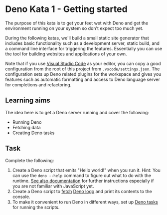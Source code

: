 # Deno Kata 1 - Getting started

The purpose of this kata is to get your feet wet with Deno and get the environment running on your system so don't expect too much yet.

During the following katas, we'll build a small static site generator that includes basic functionality such as a development server, static build, and a command line interface for triggering the features. Essentially you can use the tool for building websites and applications of your own.

Note that if you use [Visual Studio Code](https://code.visualstudio.com/) as your editor, you can copy a good configuration from the root of this project from `.vscode/settings.json`. The configuration sets up Deno related plugins for the workspace and gives you features such as automatic formatting and access to Deno language server for completions and refactoring.

## Learning aims

The idea here is to get a Deno server running and cover the following:

* Running Deno
* Fetching data
* Creating Deno tasks

## Task

Complete the following:

1. Create a Deno script that emits "Hello world!" when you run it. Hint: You can use the `deno --help` command to figure out what to do with the runtime. [See also documentation](https://deno.land/manual@v1.32.1/getting_started/first_steps) for further instructions especially if you are not familiar with JavaScript yet.
2. Create a Deno script to [fetch](https://developer.mozilla.org/en-US/docs/Web/API/Fetch_API) [Deno logo](https://deno.land/logo.svg) and print its contents to the console.
3. To make it convenient to run Deno in different ways, set up [Deno tasks](https://deno.land/manual@v1.32.1/tools/task_runner) for running the scripts.
